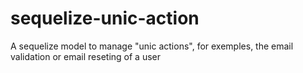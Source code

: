 # sequelize-unic-action

A sequelize model to manage "unic actions", for exemples, the email validation or email reseting of a user
